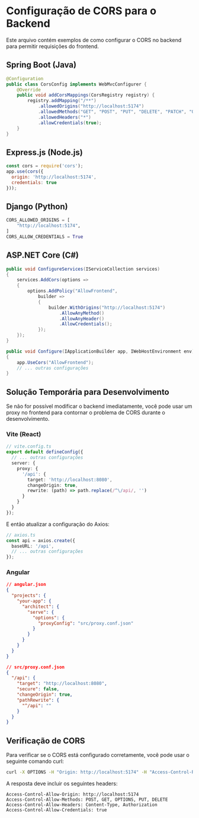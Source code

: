 # Configuração de CORS para o Backend

Este arquivo contém exemplos de como configurar o CORS no backend para permitir requisições do frontend.

## Spring Boot (Java)

```java
@Configuration
public class CorsConfig implements WebMvcConfigurer {
    @Override
    public void addCorsMappings(CorsRegistry registry) {
        registry.addMapping("/**")
            .allowedOrigins("http://localhost:5174")
            .allowedMethods("GET", "POST", "PUT", "DELETE", "PATCH", "OPTIONS")
            .allowedHeaders("*")
            .allowCredentials(true);
    }
}
```

## Express.js (Node.js)

```javascript
const cors = require('cors');
app.use(cors({
  origin: 'http://localhost:5174',
  credentials: true
}));
```

## Django (Python)

```python
CORS_ALLOWED_ORIGINS = [
    "http://localhost:5174",
]
CORS_ALLOW_CREDENTIALS = True
```

## ASP.NET Core (C#)

```csharp
public void ConfigureServices(IServiceCollection services)
{
    services.AddCors(options =>
    {
        options.AddPolicy("AllowFrontend",
            builder =>
            {
                builder.WithOrigins("http://localhost:5174")
                    .AllowAnyMethod()
                    .AllowAnyHeader()
                    .AllowCredentials();
            });
    });
}

public void Configure(IApplicationBuilder app, IWebHostEnvironment env)
{
    app.UseCors("AllowFrontend");
    // ... outras configurações
}
```

## Solução Temporária para Desenvolvimento

Se não for possível modificar o backend imediatamente, você pode usar um proxy no frontend para contornar o problema de CORS durante o desenvolvimento.

### Vite (React)

```typescript
// vite.config.ts
export default defineConfig({
  // ... outras configurações
  server: {
    proxy: {
      '/api': {
        target: 'http://localhost:8080',
        changeOrigin: true,
        rewrite: (path) => path.replace(/^\/api/, '')
      }
    }
  }
});
```

E então atualizar a configuração do Axios:

```typescript
// axios.ts
const api = axios.create({
  baseURL: '/api',
  // ... outras configurações
});
```

### Angular

```json
// angular.json
{
  "projects": {
    "your-app": {
      "architect": {
        "serve": {
          "options": {
            "proxyConfig": "src/proxy.conf.json"
          }
        }
      }
    }
  }
}
```

```json
// src/proxy.conf.json
{
  "/api": {
    "target": "http://localhost:8080",
    "secure": false,
    "changeOrigin": true,
    "pathRewrite": {
      "^/api": ""
    }
  }
}
```

## Verificação de CORS

Para verificar se o CORS está configurado corretamente, você pode usar o seguinte comando curl:

```bash
curl -X OPTIONS -H "Origin: http://localhost:5174" -H "Access-Control-Request-Method: POST" http://localhost:8080/batches -v
```

A resposta deve incluir os seguintes headers:

```
Access-Control-Allow-Origin: http://localhost:5174
Access-Control-Allow-Methods: POST, GET, OPTIONS, PUT, DELETE
Access-Control-Allow-Headers: Content-Type, Authorization
Access-Control-Allow-Credentials: true
``` 